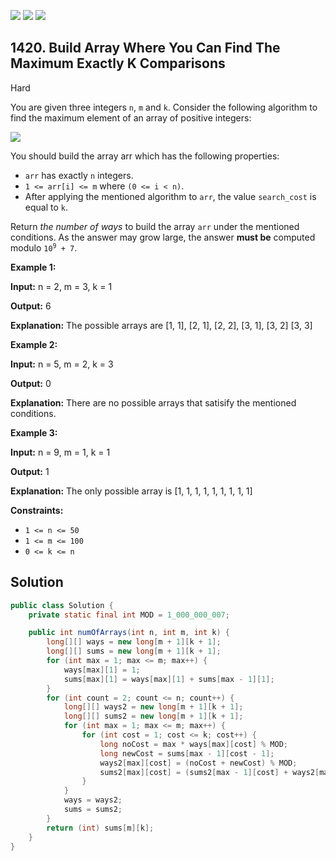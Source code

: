 [![](https://img.shields.io/github/stars/javadev/LeetCode-in-Java?label=Stars&style=flat-square)](https://github.com/javadev/LeetCode-in-Java)
[![](https://img.shields.io/github/forks/javadev/LeetCode-in-Java?label=Fork%20me%20on%20GitHub%20&style=flat-square)](https://github.com/javadev/LeetCode-in-Java/fork)
[![](https://img.shields.io/badge/-LeetCode%20in%20Kotlin-blue?style=flat-square)](https://github.com/javadev/LeetCode-in-Kotlin)

## 1420\. Build Array Where You Can Find The Maximum Exactly K Comparisons

Hard

You are given three integers `n`, `m` and `k`. Consider the following algorithm to find the maximum element of an array of positive integers:

![](https://assets.leetcode.com/uploads/2020/04/02/e.png)

You should build the array arr which has the following properties:

*   `arr` has exactly `n` integers.
*   `1 <= arr[i] <= m` where `(0 <= i < n)`.
*   After applying the mentioned algorithm to `arr`, the value `search_cost` is equal to `k`.

Return _the number of ways_ to build the array `arr` under the mentioned conditions. As the answer may grow large, the answer **must be** computed modulo <code>10<sup>9</sup> + 7</code>.

**Example 1:**

**Input:** n = 2, m = 3, k = 1

**Output:** 6

**Explanation:** The possible arrays are [1, 1], [2, 1], [2, 2], [3, 1], [3, 2] [3, 3]

**Example 2:**

**Input:** n = 5, m = 2, k = 3

**Output:** 0

**Explanation:** There are no possible arrays that satisify the mentioned conditions.

**Example 3:**

**Input:** n = 9, m = 1, k = 1

**Output:** 1

**Explanation:** The only possible array is [1, 1, 1, 1, 1, 1, 1, 1, 1]

**Constraints:**

*   `1 <= n <= 50`
*   `1 <= m <= 100`
*   `0 <= k <= n`

## Solution

```java
public class Solution {
    private static final int MOD = 1_000_000_007;

    public int numOfArrays(int n, int m, int k) {
        long[][] ways = new long[m + 1][k + 1];
        long[][] sums = new long[m + 1][k + 1];
        for (int max = 1; max <= m; max++) {
            ways[max][1] = 1;
            sums[max][1] = ways[max][1] + sums[max - 1][1];
        }
        for (int count = 2; count <= n; count++) {
            long[][] ways2 = new long[m + 1][k + 1];
            long[][] sums2 = new long[m + 1][k + 1];
            for (int max = 1; max <= m; max++) {
                for (int cost = 1; cost <= k; cost++) {
                    long noCost = max * ways[max][cost] % MOD;
                    long newCost = sums[max - 1][cost - 1];
                    ways2[max][cost] = (noCost + newCost) % MOD;
                    sums2[max][cost] = (sums2[max - 1][cost] + ways2[max][cost]) % MOD;
                }
            }
            ways = ways2;
            sums = sums2;
        }
        return (int) sums[m][k];
    }
}
```